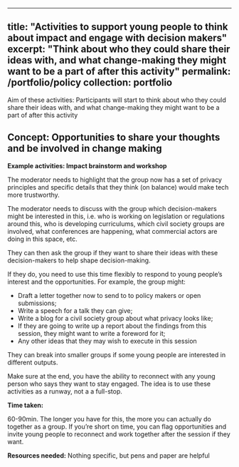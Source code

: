 
---
title: "Activities to support young people to think about impact and engage with decision makers"
excerpt: "Think about who they could share their ideas with, and what change-making they might want to be a part of after this activity"
permalink: /portfolio/policy
collection: portfolio
---

Aim of these activities: Participants will start to think about who they could share their ideas with, and what change-making they might want to be a part of after this activity

## Concept: Opportunities to share your thoughts and be involved in change making
**Example activities: Impact brainstorm and workshop** 

The moderator needs to highlight that the group now has a set of privacy principles and specific details that they think (on balance) would make tech more trustworthy.

The moderator needs to discuss with the group which decision-makers might be interested in this, i.e. who is working on legislation or regulations around this, who is developing curriculums, which civil society groups are involved, what conferences are happening, what commercial actors are doing in this space, etc. 

They can then ask the group if they want to share their ideas with these decision-makers to help shape decision-making.

If they do, you need to use this time flexibly to respond to young people’s interest and the opportunities. For example, the group might:
* Draft a letter together now to send to to policy makers or open submissions;
* Write a speech for a talk they can give;
* Write a blog for a civil society group about what privacy looks like;
* If they are going to write up a report about the findings from this session, they might want to write a foreword for it;
* Any other ideas that they may wish to execute in this session

They can break into smaller groups if some young people are interested in different outputs.

Make sure at the end, you have the ability to reconnect with any young person who says they want to stay engaged. The idea is to use these activities as a runway, not a a full-stop. 

**Time taken:** 

60-90min. The longer you have for this, the more you can actually do together as a group. If you’re short on time, you can flag opportunities and invite young people to reconnect and work together after the session if they want.

**Resources needed:** 
Nothing specific, but pens and paper are helpful 
